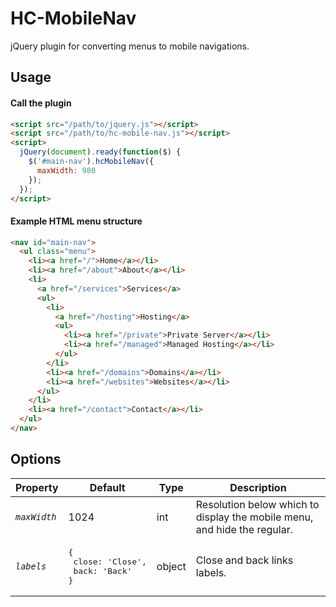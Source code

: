 HC-MobileNav
===============


jQuery plugin for converting menus to mobile navigations.

## Usage

#### Call the plugin

```html
<script src="/path/to/jquery.js"></script>
<script src="/path/to/hc-mobile-nav.js"></script>
<script>
  jQuery(document).ready(function($) {
    $('#main-nav').hcMobileNav({
      maxWidth: 980
    });
  });
</script>
```

#### Example HTML menu structure

```html
<nav id="main-nav">
  <ul class="menu">
    <li><a href="/">Home</a></li>
    <li><a href="/about">About</a></li>
    <li>
      <a href="/services">Services</a>
      <ul>
        <li>
          <a href="/hosting">Hosting</a>
          <ul>
            <li><a href="/private">Private Server</a></li>
            <li><a href="/managed">Managed Hosting</a></li>
          </ul>
        </li>
        <li><a href="/domains">Domains</a></li>
        <li><a href="/websites">Websites</a></li>
      </ul>
    </li>
    <li><a href="/contact">Contact</a></li>
  </ul>
</nav>
```

## Options

| Property | Default | Type | Description |
|-----------|---------|-------|-------------|
| *`maxWidth`* | 1024 | int | Resolution below which to display the mobile menu, and hide the regular. |
| *`labels`* | <pre>{<br>  close: 'Close',<br>  back: 'Back'<br>}</pre> | object | Close and back links labels. |
